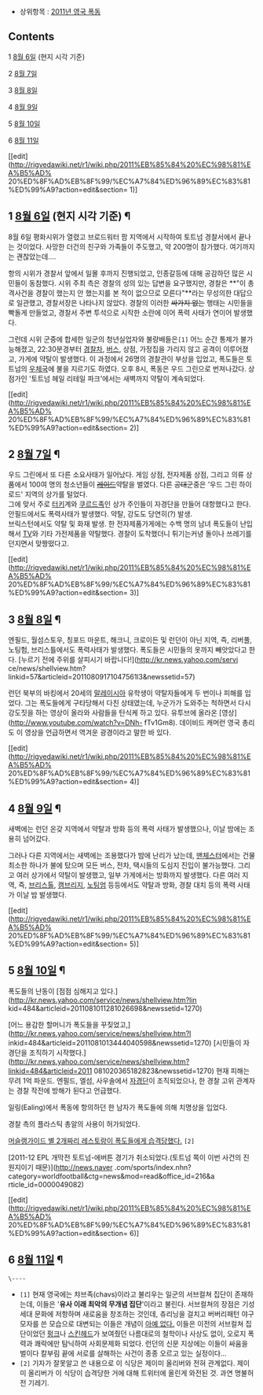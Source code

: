   * 상위항목 : [2011년 영국 폭동](2011%EB%85%84%20%EC%98%81%EA%B5%AD%20%ED%8F%AD%EB%8F%99.md)  

## Contents

    

1 [8월 6일](8%EC%9B%94%206%EC%9D%BC.md) (현지 시각 기준)

2 [8월 7일](8%EC%9B%94%207%EC%9D%BC.md)

3 [8월 8일](8%EC%9B%94%208%EC%9D%BC.md)

4 [8월 9일](8%EC%9B%94%209%EC%9D%BC.md)

5 [8월 10일](8%EC%9B%94%2010%EC%9D%BC.md)

6 [8월 11일](8%EC%9B%94%2011%EC%9D%BC.md)

[[edit](http://rigvedawiki.net/r1/wiki.php/2011%EB%85%84%20%EC%98%81%EA%B5%AD%
20%ED%8F%AD%EB%8F%99/%EC%A7%84%ED%96%89%EC%83%81%ED%99%A9?action=edit&section=
1)]

## 1 [8월 6일](8%EC%9B%94%206%EC%9D%BC.md) (현지 시각 기준) ¶

8월 6일 평화시위가 열렸고 브로드워터 팜 지역에서 시작하여 토트넘 경찰서에서 끝나는 것이었다. 사망한 더건의 친구와 가족들이 주도했고, 약
200명이 참가했다. 여기까지는 괜찮았는데....

  

항의 시위가 경찰서 앞에서 일몰 후까지 진행되었고, 인종갈등에 대해 공감하던 많은 시민들이 동참했다. 시위 주최 측은 경찰의 성의 있는
답변을 요구했지만, 경찰은 **"이 총격사건을 경찰이 했는지 안 했는지를 본 적이 없으므로 모른다"**라는 무성의한 대답으로 일관했고,
경찰서장은 나타나지 않았다. 경찰의 이러한 <del>싸가지 없는</del> 행태는 시민들을 빡돌게 만들었고, 경찰서 주변 투석으로 시작한
소란에 이어 폭력 사태가 연이어 발생했다.

  

그런데 시위 군중에 합세한 일군의 청년실업자와 불량배들은`[1]` 어느 순간 통제가 불가능해졌고, 22:30분경부터
[경찰차](%EA%B2%BD%EC%B0%B0%EC%B0%A8.md), [버스](%EB%B2%84%EC%8A%A4.md), 상점,
가정집을 가리지 않고 공격이 이루어졌고, 가게에 약탈이 발생했다. 이 과정에서 26명의 경찰관이 부상을 입었고, 폭도들은 토트넘의
[우체국](%EC%9A%B0%EC%B2%B4%EA%B5%AD.md)에 불을 지르기도 하였다. 오후 8시, 폭동은 우드 그린으로
번져나갔다. 상점가인 '토트넘 헤일 리테일 파크'에서는 새벽까지 약탈이 계속되었다.

[[edit](http://rigvedawiki.net/r1/wiki.php/2011%EB%85%84%20%EC%98%81%EA%B5%AD%
20%ED%8F%AD%EB%8F%99/%EC%A7%84%ED%96%89%EC%83%81%ED%99%A9?action=edit&section=
2)]

## 2 [8월 7일](8%EC%9B%94%207%EC%9D%BC.md) ¶

우드 그린에서 또 다른 소요사태가 일어났다. 게임 상점, 전자제품 상점, 그리고 의류 상품에서 100여 명의 청소년들이
<del>[레이드](%EB%A0%88%EC%9D%B4%EB%93%9C.md)</del>약탈을 벌였다. 다른
<del>공대</del>군중은 '우드 그린 하이 로드' 지역의 상가를 털었다.  
그에 맞서 주로 [터키](%ED%84%B0%ED%82%A4.md)계와
[쿠르드족](%EC%BF%A0%EB%A5%B4%EB%93%9C%EC%A1%B1.md)인 상가 주인들이 자경단을 만들어 대항했다고 한다.  
안필드에서도 폭력사태가 발생했다. 약탈, 강도도 당연히(?) 발생.  
브릭스턴에서도 약탈 및 화재 발생. 한 전자제품가게에는 수백 명의 남녀 폭도들이 난입해서 [TV](TV.md)와 기타 가전제품을
약탈했다. 경찰이 도착했더니 튀기는커녕 돌이나 쓰레기를 던지면서 맞짱떴다고.

[[edit](http://rigvedawiki.net/r1/wiki.php/2011%EB%85%84%20%EC%98%81%EA%B5%AD%
20%ED%8F%AD%EB%8F%99/%EC%A7%84%ED%96%89%EC%83%81%ED%99%A9?action=edit&section=
3)]

## 3 [8월 8일](8%EC%9B%94%208%EC%9D%BC.md) ¶

엔필드, 월섬스토우, 칭포드 마운트, 해크니, 크로이든 및 런던이 아닌 지역, 즉, 리버풀, 노팅험, 브리스틀에서도 폭력사태가 발생했다.
폭도들은 시민들의 옷까지 빼앗았다고 한다. [누르기 전에 주위를 살피시기 바랍니다!](http://kr.news.yahoo.com/servi
ce/news/shellview.htm?linkid=57&articleid=20110809171047561l3&newssetid=57)

  

런던 북부의 바킹에서 20세의 [말레이시아](%EB%A7%90%EB%A0%88%EC%9D%B4%EC%8B%9C%EC%95%84.md)
유학생이 약탈자들에게 두 번이나 피해를 입었다. 그는 폭도들에게 구타당해서 다친 상태였는데, 누군가가 도와주는 척하면서 다시 강도짓을 하는
영상이 올라와 사람들을 탄식케 하고 있다. 유투브에 올라온 [영상](http://www.youtube.com/watch?v=DNh-
fTv1Gm8). 데이비드 캐머런 영국 총리도 이 영상을 언급하면서 역겨운 광경이라고 말한 바 있다.

[[edit](http://rigvedawiki.net/r1/wiki.php/2011%EB%85%84%20%EC%98%81%EA%B5%AD%
20%ED%8F%AD%EB%8F%99/%EC%A7%84%ED%96%89%EC%83%81%ED%99%A9?action=edit&section=
4)]

## 4 [8월 9일](8%EC%9B%94%209%EC%9D%BC.md) ¶

새벽에는 런던 온갖 지역에서 약탈과 방화 등의 폭력 사태가 발생했으나, 이날 밤에는 조용히 넘어갔다.

  

그러나 다른 지역에서는 새벽에는 조용했다가 밤에 난리가 났는데,
[맨체스터](%EB%A7%A8%EC%B2%B4%EC%8A%A4%ED%84%B0.md)에서는 건물 최소한 하나가 불에 탔으며 모든 버스,
전차, 택시들의 도심지 진입이 불가능했다. 그리고 여러 상가에서 약탈이 발생했고, 일부 가게에서는 방화까지 발생했다. 다른 여러 지역, 즉,
[브리스톨](%EB%B8%8C%EB%A6%AC%EC%8A%A4%ED%86%A8.md),
[캠브리지](%EC%BA%A0%EB%B8%8C%EB%A6%AC%EC%A7%80.md),
[노팅엄](%EB%85%B8%ED%8C%85%EC%97%84.md) 등등에서도 약탈과 방화, 경찰 대치 등의 폭력 사태가 이날 밤
발생했다.

[[edit](http://rigvedawiki.net/r1/wiki.php/2011%EB%85%84%20%EC%98%81%EA%B5%AD%
20%ED%8F%AD%EB%8F%99/%EC%A7%84%ED%96%89%EC%83%81%ED%99%A9?action=edit&section=
5)]

## 5 [8월 10일](8%EC%9B%94%2010%EC%9D%BC.md) ¶

폭도들의 난동이 [점점 심해지고 있다.](http://kr.news.yahoo.com/service/news/shellview.htm?lin
kid=484&articleid=2011081011281026698&newssetid=1270)

  

[어느 용감한 할머니가 폭도들을 꾸짖었고,](http://kr.news.yahoo.com/service/news/shellview.htm?l
inkid=484&articleid=2011081013444040598&newssetid=1270) [시민들이 자경단을 조직하기 시작했다.]
(http://kr.news.yahoo.com/service/news/shellview.htm?linkid=484&articleid=2011
081020365182823&newssetid=1270) 현재 피해는 무려 1억 파운드. 엔필드, 엘섬, 사우솔에서
[자경단](%EC%9E%90%EA%B2%BD%EB%8B%A8.md)이 조직되었으나, 한 경찰 고위 관계자는 경찰 작전에 방해가 된다고
언급했다.

  

일링(Ealing)에서 폭동에 항의하던 한 남자가 폭도들에 의해 치명상을 입었다.

  

경찰 측의 플라스틱 총알의 사용이 허가되었다.

  

[ 머슬랭가이드 별 2개짜리 레스토랑이 폭도들에게
습격당했다.](http://media.joinsmsn.com/article/037/5945037.html?ctg=) `[2]`

  

[2011-12 EPL 개막전 토트넘-에버튼 경기가 취소되었다.(토트넘 쪽이 이번 사건의 진원지이기 때문)](http://news.naver
.com/sports/index.nhn?category=worldfootball&ctg=news&mod=read&office_id=216&a
rticle_id=0000049082)

[[edit](http://rigvedawiki.net/r1/wiki.php/2011%EB%85%84%20%EC%98%81%EA%B5%AD%
20%ED%8F%AD%EB%8F%99/%EC%A7%84%ED%96%89%EC%83%81%ED%99%A9?action=edit&section=
6)]

## 6 [8월 11일](8%EC%9B%94%2011%EC%9D%BC.md) ¶

  

`\----`

  * `[1]` 현재 영국에는 챠브족(chavs)이라고 불리우는 일군의 서브컬쳐 집단이 존재하는데, 이들은 '**유사 이래 최악의 무개념 집단**'이라고 불린다. 서브컬쳐의 장점은 기성세대 문화에 저항하며 새로움을 창조하는 것인데, 츄리닝을 걸치고 버버리패턴 야구모자를 쓴 모습으로 대변되는 이들은 개념이 [아예 없다.](%EA%B7%B8%EB%9F%B0%EA%B1%B0%20%EC%97%86%EB%8B%A4.md) 이들은 이전의 서브컬쳐 집단이었던 [펑크](%ED%8E%91%ED%81%AC.md)나 [스킨헤드](%EC%8A%A4%ED%82%A8%ED%97%A4%EB%93%9C.md)가 보여줬던 나름대로의 철학이나 사상도 없이, 오로지 폭력과 쾌락에만 탐닉하여 사회문제화 되었다. 런던의 신문 지상에는 이들이 싸움을 벌이다 칼부림 끝에 서로를 살해하는 사건이 종종 오르고 있는 실정이다...
  * `[2]` 기자가 잘못알고 쓴 내용으로 이 식당은 제이미 올리버와 전혀 관계없다. 제이미 올리버가 이 식당이 습격당한 거에 대해 트위터에 올린게 와전된 것. 과연 명불허전 기레기.


